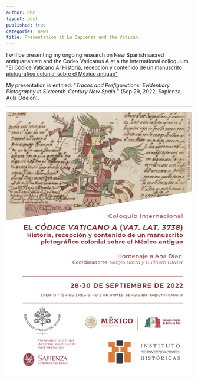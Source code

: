 ```yaml
---
author: dhc 
layout: post
published: true
categories: news
title: Presentation at La Sapienza and the Vatican
---
```


I will be presenting my ongoing research on New Spanish sacred antiquarianism and the Codex Vaticanus A at 
a the international colloquium ["El Códice Vaticano A: Historia, recepción y contenido de un manuscrito pictográfico colonial sobre el México antiguo"](https://saras.uniroma1.it/archivionotizie/coloquio-internacional-el-c-dice-vaticano-vat-lat-3738)

My presentation is entitled: "*Traces and Prefigurations: Evidentiary Pictography in Sixteenth-Century New Spain.*" (Sep 29, 2022, Sapienza, Aula Odeion).

---

![Locandina](/assets/Locandina.jpg)
